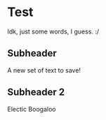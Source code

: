 # Test

Idk, just some words, I guess. :/

## Subheader

A new set of text to save!

## Subheader 2

Electic Boogaloo